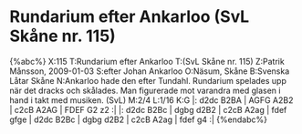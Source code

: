 # Rundarium efter Ankarloo (SvL Skåne nr. 115)

{%abc%}
X:115
T:Rundarium efter Ankarloo
T:(SvL Skåne nr. 115)
Z:Patrik Månsson, 2009-01-03
S:efter Johan Ankarloo
O:Näsum, Skåne
B:Svenska Låtar Skåne
N:Ankarloo hade den efter Tundahl. Rundarium spelades upp när det dracks och skålades. Man figurerade mot varandra med glasen i hand i takt med musiken. (SvL)
M:2/4
L:1/16
K:G
|: d2dc B2BA | AGFG A2B2 | c2cB A2AG | FDEF G2 z2 :|
|: d2dc B2Bc | dgbg d2B2 | c2cB A2ag | fdef gfge |
d2dc B2Bc | dgbg d2B2 | c2cB A2ag | fdef g4 :|
{%endabc%}



